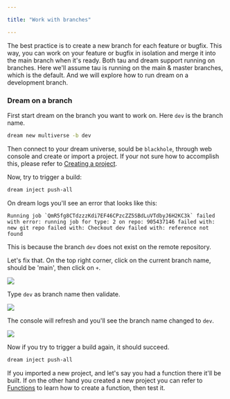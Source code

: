```yaml
---

title: "Work with branches"

---
```


The best practice is to create a new branch for each feature or bugfix. This way, you can work on your feature or bugfix in isolation and merge it into the main branch when it's ready. Both tau and dream support running on branches. Here we'll assume tau is running on the main & master branches, which is the default. And we will explore how to run dream on a development branch.

### Dream on a branch
First start dream on the branch you want to work on. Here `dev` is the branch name.

```bash
dream new multiverse -b dev
```

Then connect to your dream universe, sould be `blackhole`, through web console and create or import a project. If your not sure how to accomplish this, please refer to [Creating a project](02-first-project.md).

Now, try to trigger a build:
```bash
dream inject push-all
```

On dream logs you'll see an error that looks like this:
```
Running job `QmR5fg8CTdzzzKdi7EF46CPzcZZ5SBdLuVTdbyJ6H2KC3k` failed with error: running job for type: 2 on repo: 905437146 failed with: new git repo failed with: Checkout dev failed with: reference not found
```

This is because the branch `dev` does not exist on the remote repository.


Let's fix that. On the top right corner, click on the current branch name, should be 'main', then click on `+`.

![](/images/webconsole-create-new-branch.png)

Type `dev` as branch name then validate.

![](/images/webconsole-create-new-branch-modal.png)

The console will refresh and you'll see the branch name changed to `dev`.

![](/images/webconsole-create-branch-set-to-dev.png)

Now if you try to trigger a build again, it should succeed.
```bash
dream inject push-all
```

If you imported a new project, and let's say you had a function there it'll be built. If on the other hand you created a new project you can refer to [Functions](03-first-function.md) to learn how to create a function, then test it.

